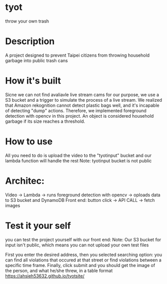 # tyot
throw your own trash

# Description
A project designed to prevent Taipei citizens from throwing household garbage into public trash cans
# How it's built
Sicne we can not find avaliavle live stream cams  for our purpose, we use a S3 bucket and a trigger to simulate the process of a live stream.
We realized that Amazon rekognition cannot detect plastic bags well, and it's incapable of detecting "dump" actions. Therefore, we implemented foreground detection with opencv in this project. An object is considered household garbage if its size reaches a threshold.

# How to use
All you need to do is upload the video to the "tyotinput" bucket and our lambda function will handle the rest
Note: tyotinput bucket is not public
# Architec:
Video -> Lambda -> runs foreground detection with opencv -> oploads data to S3 bucket and DynamoDB
Front end:
button click -> API CALL -> fetch images

# Test it your self
you can test the project yourself with our front end:
Note: Our S3 bucket for input isn't public, which means you can not upload your own test files

First you enter the desired address, then you selected searching option: you can find all violations that occured at that street or find violations between a specific time frame. Finally, click submit and you should get the image of the person, and what he/she threw, in a table format 
https://ahsieh53632.github.io/tyotsite/
